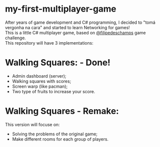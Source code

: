 # my-first-multiplayer-game
After years of game development and C# programming, I decided to "tomá vergonha na cara" and started to learn Networking for games!<br>
This is a little C# multiplayer game, based on <a href="https://github.com/filipedeschamps">@filipedeschamps</a> game challenge. <br>
This repository will have 3 implementations:

# Walking Squares: - Done!
 * Admin dashboard (server);
 * Walking squares with scores;
 * Screen warp (like pacman);
 * Two type of fruits to increase your score.

# Walking Squares - Remake:
This version will focuse on:
 * Solving the problems of the original game;
 * Make different rooms for each group of players.

